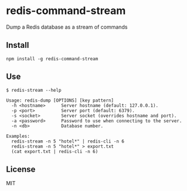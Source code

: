 # redis-command-stream
Dump a Redis database as a stream of commands

## Install

```
npm install -g redis-command-stream
```

## Use

```
$ redis-stream --help

Usage: redis-dump [OPTIONS] [key pattern]
  -h <hostname>      Server hostname (default: 127.0.0.1).
  -p <port>          Server port (default: 6379).
  -s <socket>        Server socket (overrides hostname and port).
  -a <password>      Password to use when connecting to the server.
  -n <db>            Database number.

Examples:
  redis-stream -n 5 "hotel*" | redis-cli -n 6
  redis-stream -n 5 "hotel*" > export.txt
  (cat export.txt | redis-cli -n 6)
```

## License

MIT
